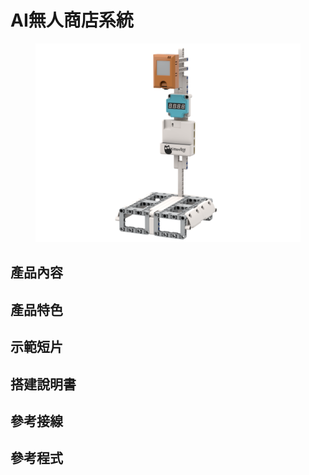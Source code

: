# AI無人商店系統

<figure><img src="../.gitbook/assets/supermarket_armourbit.png" alt=""><figcaption></figcaption></figure>

## 產品內容

## 產品特色

## 示範短片

## 搭建說明書

## 參考接線

## 參考程式
